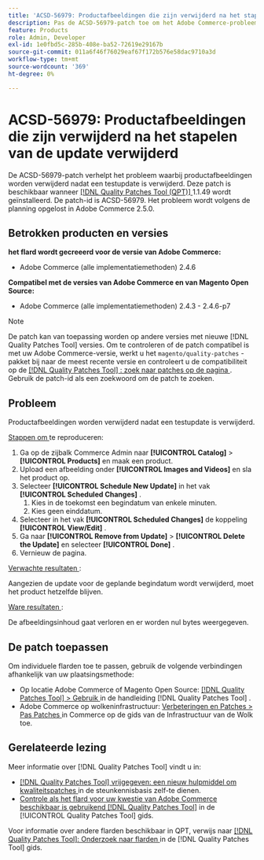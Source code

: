 ```yaml
---
title: 'ACSD-56979: Productafbeeldingen die zijn verwijderd na het stapelen van de update verwijderd'
description: Pas de ACSD-56979-patch toe om het Adobe Commerce-probleem op te lossen waarbij productafbeeldingen worden verwijderd nadat een testupdate is verwijderd
feature: Products
role: Admin, Developer
exl-id: 1e0fbd5c-285b-408e-ba52-72619e29167b
source-git-commit: 011a6f46f76029eaf67f172b576e58dac9710a3d
workflow-type: tm+mt
source-wordcount: '369'
ht-degree: 0%

---
```


# ACSD-56979: Productafbeeldingen die zijn verwijderd na het stapelen van de update verwijderd

De ACSD-56979-patch verhelpt het probleem waarbij productafbeeldingen worden verwijderd nadat een testupdate is verwijderd. Deze patch is beschikbaar wanneer [[!DNL Quality Patches Tool (QPT)] ](https://experienceleague.adobe.com/en/docs/commerce-operations/tools/quality-patches-tool/quality-patches-tool-to-self-serve-quality-patches) 1.1.49 wordt geïnstalleerd. De patch-id is ACSD-56979. Het probleem wordt volgens de planning opgelost in Adobe Commerce 2.5.0.

## Betrokken producten en versies

**het flard wordt gecreeerd voor de versie van Adobe Commerce:**

* Adobe Commerce (alle implementatiemethoden) 2.4.6

**Compatibel met de versies van Adobe Commerce en van Magento Open Source:**

* Adobe Commerce (alle implementatiemethoden) 2.4.3 - 2.4.6-p7

>[!NOTE]
>
>De patch kan van toepassing worden op andere versies met nieuwe [!DNL Quality Patches Tool] versies. Om te controleren of de patch compatibel is met uw Adobe Commerce-versie, werkt u het `magento/quality-patches` -pakket bij naar de meest recente versie en controleert u de compatibiliteit op de [[!DNL Quality Patches Tool] : zoek naar patches op de pagina ](https://experienceleague.adobe.com/tools/commerce-quality-patches/index.html) . Gebruik de patch-id als een zoekwoord om de patch te zoeken.

## Probleem

Productafbeeldingen worden verwijderd nadat een testupdate is verwijderd.

<u> Stappen om </u> te reproduceren:

1. Ga op de zijbalk Commerce Admin naar **[!UICONTROL Catalog]** > **[!UICONTROL Products]** en maak een product.
1. Upload een afbeelding onder **[!UICONTROL Images and Videos]** en sla het product op.
1. Selecteer **[!UICONTROL Schedule New Update]** in het vak **[!UICONTROL Scheduled Changes]** .
   1. Kies in de toekomst een begindatum van enkele minuten.
   1. Kies geen einddatum.
1. Selecteer in het vak **[!UICONTROL Scheduled Changes]** de koppeling **[!UICONTROL View/Edit]** .
1. Ga naar **[!UICONTROL Remove from Update]** > **[!UICONTROL Delete the Update]** en selecteer **[!UICONTROL Done]** .
1. Vernieuw de pagina.

<u> Verwachte resultaten </u>:

Aangezien de update voor de geplande begindatum wordt verwijderd, moet het product hetzelfde blijven.

<u> Ware resultaten </u>:

De afbeeldingsinhoud gaat verloren en er worden nul bytes weergegeven.

## De patch toepassen

Om individuele flarden toe te passen, gebruik de volgende verbindingen afhankelijk van uw plaatsingsmethode:

* Op locatie Adobe Commerce of Magento Open Source: [[!DNL Quality Patches Tool] > Gebruik ](/help/tools/quality-patches-tool/usage.md) in de handleiding [!DNL Quality Patches Tool] .
* Adobe Commerce op wolkeninfrastructuur: [ Verbeteringen en Patches > Pas Patches ](https://experienceleague.adobe.com/docs/commerce-cloud-service/user-guide/develop/upgrade/apply-patches.html) in Commerce op de gids van de Infrastructuur van de Wolk toe.

## Gerelateerde lezing

Meer informatie over [!DNL Quality Patches Tool] vindt u in:

* [[!DNL Quality Patches Tool]  vrijgegeven: een nieuw hulpmiddel om kwaliteitspatches ](https://experienceleague.adobe.com/en/docs/commerce-operations/tools/quality-patches-tool/quality-patches-tool-to-self-serve-quality-patches) in de steunkennisbasis zelf-te dienen.
* [ Controle als het flard voor uw kwestie van Adobe Commerce beschikbaar is gebruikend  [!DNL Quality Patches Tool]](/help/tools/quality-patches-tool/patches-available-in-qpt/check-patch-for-magento-issue-with-magento-quality-patches.md) in de [!UICONTROL Quality Patches Tool] gids.


Voor informatie over andere flarden beschikbaar in QPT, verwijs naar [[!DNL Quality Patches Tool]: Onderzoek naar flarden ](https://experienceleague.adobe.com/tools/commerce-quality-patches/index.html) in de [!DNL Quality Patches Tool] gids.
